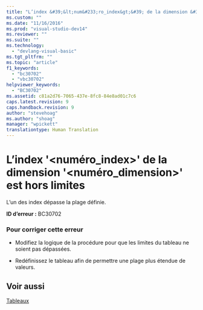 ```yaml
---
title: "L’index &#39;&lt;num&#233;ro_index&gt;&#39; de la dimension &#39;&lt;num&#233;ro_dimension&gt;&#39; est hors limites | Microsoft Docs"
ms.custom: ""
ms.date: "11/16/2016"
ms.prod: "visual-studio-dev14"
ms.reviewer: ""
ms.suite: ""
ms.technology: 
  - "devlang-visual-basic"
ms.tgt_pltfrm: ""
ms.topic: "article"
f1_keywords: 
  - "bc30702"
  - "vbc30702"
helpviewer_keywords: 
  - "BC30702"
ms.assetid: c81a2d76-7065-437e-8fc8-84e8ad01c7c6
caps.latest.revision: 9
caps.handback.revision: 9
author: "stevehoag"
ms.author: "shoag"
manager: "wpickett"
translationtype: Human Translation
---
```

# L’index &#39;&lt;num&#233;ro_index&gt;&#39; de la dimension &#39;&lt;num&#233;ro_dimension&gt;&#39; est hors limites
L’un des index dépasse la plage définie.  
  
 **ID d’erreur :** BC30702  
  
### Pour corriger cette erreur  
  
-   Modifiez la logique de la procédure pour que les limites du tableau ne soient pas dépassées.  
  
-   Redéfinissez le tableau afin de permettre une plage plus étendue de valeurs.  
  
## Voir aussi  
 [Tableaux](../../visual-basic/programming-guide/language-features/arrays/index.md)